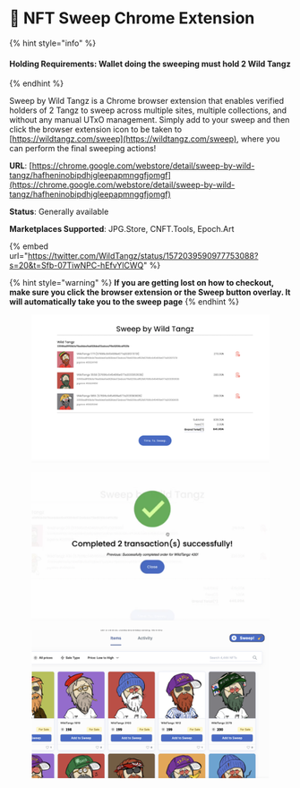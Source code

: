 # 🧹 NFT Sweep Chrome Extension

{% hint style="info" %}
#### Holding Requirements: Wallet doing the sweeping must hold 2 Wild Tangz
{% endhint %}

Sweep by Wild Tangz is a Chrome browser extension that enables verified holders of 2 Tangz to sweep across multiple sites, multiple collections, and without any manual UTxO management. Simply add to your sweep and then click the browser extension icon to be taken to [https://wildtangz.com/sweep](https://wildtangz.com/sweep), where you can perform the final sweeping actions!

**URL**: [https://chrome.google.com/webstore/detail/sweep-by-wild-tangz/hafheninobipdhjgleepapmnggfjomgf](https://chrome.google.com/webstore/detail/sweep-by-wild-tangz/hafheninobipdhjgleepapmnggfjomgf)

**Status**: Generally available

**Marketplaces Supported**: JPG.Store, CNFT.Tools, Epoch.Art

{% embed url="https://twitter.com/WildTangz/status/1572039590977753088?s=20&t=Sfb-07TiwNPC-hEfvYlCWQ" %}

{% hint style="warning" %}
**If you are getting lost on how to checkout, make sure you click the browser extension or the Sweep button overlay. It will automatically take you to the sweep page**
{% endhint %}

<div>

<figure><img src="../.gitbook/assets/Screen Shot 2022-08-16 at 12.56.09 PM.png" alt=""><figcaption></figcaption></figure>

 

<figure><img src="../.gitbook/assets/Screen Shot 2022-08-29 at 10.20.25 AM.png" alt=""><figcaption></figcaption></figure>

 

<figure><img src="../.gitbook/assets/Screen Shot 2022-09-16 at 11.48.26 AM.png" alt=""><figcaption></figcaption></figure>

</div>
